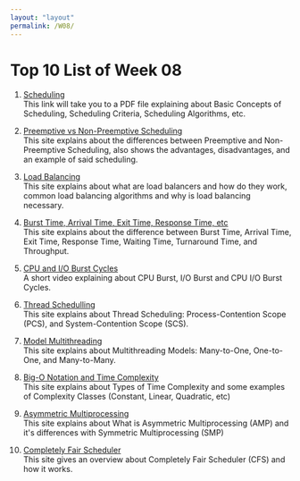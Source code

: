 ```yaml
---
layout: "layout"
permalink: /W08/
---
```


# Top 10 List of Week 08

1. [Scheduling](https://web.cs.wpi.edu/~cs3013/c07/lectures/Section05-Scheduling.pdf)<br>
This link will take you to a PDF file explaining about Basic Concepts of Scheduling, Scheduling Criteria, Scheduling Algorithms, etc.

2. [Preemptive vs Non-Preemptive Scheduling](https://www.guru99.com/preemptive-vs-non-preemptive-scheduling.html)<br>
This site explains about the differences between Preemptive and Non-Preemptive Scheduling, also shows the advantages, disadvantages, and an example of said scheduling.

3. [Load Balancing](https://www.citrix.com/en-in/solutions/app-delivery-and-security/load-balancing/what-is-load-balancing.html)<br>
This site explains about what are load balancers and how do they work, common load balancing algorithms and why is load balancing necessary.

4. [Burst Time, Arrival Time, Exit Time, Response Time, etc](https://afteracademy.com/blog/what-is-burst-arrival-exit-response-waiting-turnaround-time-and-throughput)<br>
This site explains about the difference between Burst Time, Arrival Time, Exit Time, Response Time, Waiting Time, Turnaround Time, and Throughput.

5. [CPU and I/O Burst Cycles](https://www.youtube.com/watch?v=pVzb3TUcDLo)<br>
A short video explaining about CPU Burst, I/O Burst and CPU I/O Burst Cycles.

6. [Thread Schedulling](http://ftp.gunadarma.ac.id/linux/docs/v06/Kuliah/SistemOperasi/BUKU/SistemOperasi-4.X-1/ch11s07.html)<br>
This site explains about Thread Scheduling: Process-Contention Scope (PCS), and System-Contention Scope (SCS).

7. [Model Multithreading](http://ftp.gunadarma.ac.id/linux/docs/v06/Kuliah/SistemOperasi/BUKU/SistemOperasi-4.X-1/ch11s03.html)<br>
This site explains about Multithreading Models: Many-to-One, One-to-One, and Many-to-Many.

8. [Big-O Notation and Time Complexity](https://www.happycoders.eu/algorithms/big-o-notation-time-complexity/)<br>
This site explains about Types of Time Complexity and some examples of Complexity Classes (Constant, Linear, Quadratic, etc)

9. [Asymmetric Multiprocessing](https://networkencyclopedia.com/asymmetric-multiprocessing-amp/)<br>
This site explains about What is Asymmetric Multiprocessing (AMP) and it's differences with Symmetric Multiprocessing (SMP)

10. [Completely Fair Scheduler](https://www.kernel.org/doc/html/latest/scheduler/sched-design-CFS.html)<br>
This site gives an overview about Completely Fair Scheduler (CFS) and how it works.

